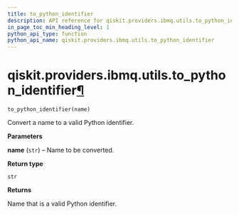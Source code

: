 ```yaml
---
title: to_python_identifier
description: API reference for qiskit.providers.ibmq.utils.to_python_identifier
in_page_toc_min_heading_level: 1
python_api_type: function
python_api_name: qiskit.providers.ibmq.utils.to_python_identifier
---
```


# qiskit.providers.ibmq.utils.to\_python\_identifier[¶](#qiskit-providers-ibmq-utils-to-python-identifier "Permalink to this headline")

<span id="qiskit.providers.ibmq.utils.to_python_identifier" />

`to_python_identifier(name)`

Convert a name to a valid Python identifier.

**Parameters**

**name** (`str`) – Name to be converted.

**Return type**

`str`

**Returns**

Name that is a valid Python identifier.

